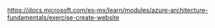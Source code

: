 https://docs.microsoft.com/es-mx/learn/modules/azure-architecture-fundamentals/exercise-create-website
